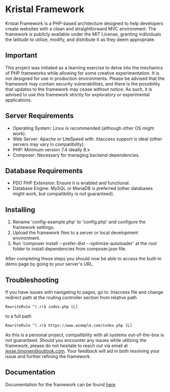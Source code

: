 # Kristal Framework

Kristal Framework is a PHP-based architecture designed to help developers create websites with a clean and straightforward MVC environment.
The framework is publicly available under the MIT License, granting individuals the latitude to utilize, modify, and distribute it as they deem appropriate.



## Important

This project was initiated as a learning exercise to delve into the mechanics of PHP frameworks while allowing for some creative experimentation.
It is not designed for use in production environments. Please be advised that the framework may contain security vulnerabilities, and there is the possibility that updates to the framework may cease without notice.
As such, it is advised to use this framework strictly for exploratory or experimental applications.



## Server Requirements

* Operating System: Linux is recommended (although other OS might work).
* Web Server: Apache or LiteSpeed with .htaccess support is ideal (other servers may vary in compatibility).
* PHP: Minimum version 7.4 ideally 8.x
* Composer: Necessary for managing backend dependencies.



## Database Requirements

* PDO PHP Extension: Ensure it is enabled and functional.
* Database Engine: MySQL or MariaDB is preferred (other databases might work, but compatibility is not guaranteed).



## Installing

1. Rename 'config-example.php' to 'config.php' and configure the framework settings.
2. Upload the framework files to a server or local development environment.
3. Run 'composer install --prefer-dist --optimize-autoloader' at the root folder to install dependencies from composer.json file.

After completing these steps you should now be able to access the built-in demo page by going to your server's URL.



## Troubleshooting

If you have issues with navigating to pages, go to .htaccess file and change redirect path at the routing controller section from relative path

    RewriteRule ^(.+)$ index.php [L]
    
to a full path

    RewriteRule ^(.+)$ https://www.example.com/index.php [L]

As this is a personal project, compatibility with all systems out-of-the-box is not guaranteed.
Should you encounter any issues while utilizing the framework,
please do not hesitate to reach out via email at jesse.timonen@outlook.com.
Your feedback will aid in both resolving your issue and further refining the framework.



## Documentation

Documentation for the framework can be found [here](https://www.jessetimonen.fi/kristal/documentation)